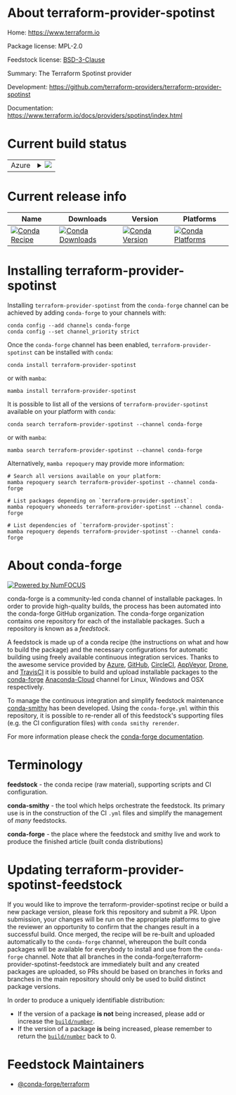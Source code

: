About terraform-provider-spotinst
=================================

Home: https://www.terraform.io

Package license: MPL-2.0

Feedstock license: [BSD-3-Clause](https://github.com/conda-forge/terraform-provider-spotinst-feedstock/blob/main/LICENSE.txt)

Summary: The Terraform Spotinst provider

Development: https://github.com/terraform-providers/terraform-provider-spotinst

Documentation: https://www.terraform.io/docs/providers/spotinst/index.html

Current build status
====================


<table>
    
  <tr>
    <td>Azure</td>
    <td>
      <details>
        <summary>
          <a href="https://dev.azure.com/conda-forge/feedstock-builds/_build/latest?definitionId=2054&branchName=main">
            <img src="https://dev.azure.com/conda-forge/feedstock-builds/_apis/build/status/terraform-provider-spotinst-feedstock?branchName=main">
          </a>
        </summary>
        <table>
          <thead><tr><th>Variant</th><th>Status</th></tr></thead>
          <tbody><tr>
              <td>linux_64</td>
              <td>
                <a href="https://dev.azure.com/conda-forge/feedstock-builds/_build/latest?definitionId=2054&branchName=main">
                  <img src="https://dev.azure.com/conda-forge/feedstock-builds/_apis/build/status/terraform-provider-spotinst-feedstock?branchName=main&jobName=linux&configuration=linux_64_" alt="variant">
                </a>
              </td>
            </tr><tr>
              <td>osx_64</td>
              <td>
                <a href="https://dev.azure.com/conda-forge/feedstock-builds/_build/latest?definitionId=2054&branchName=main">
                  <img src="https://dev.azure.com/conda-forge/feedstock-builds/_apis/build/status/terraform-provider-spotinst-feedstock?branchName=main&jobName=osx&configuration=osx_64_" alt="variant">
                </a>
              </td>
            </tr><tr>
              <td>win_64</td>
              <td>
                <a href="https://dev.azure.com/conda-forge/feedstock-builds/_build/latest?definitionId=2054&branchName=main">
                  <img src="https://dev.azure.com/conda-forge/feedstock-builds/_apis/build/status/terraform-provider-spotinst-feedstock?branchName=main&jobName=win&configuration=win_64_" alt="variant">
                </a>
              </td>
            </tr>
          </tbody>
        </table>
      </details>
    </td>
  </tr>
</table>

Current release info
====================

| Name | Downloads | Version | Platforms |
| --- | --- | --- | --- |
| [![Conda Recipe](https://img.shields.io/badge/recipe-terraform--provider--spotinst-green.svg)](https://anaconda.org/conda-forge/terraform-provider-spotinst) | [![Conda Downloads](https://img.shields.io/conda/dn/conda-forge/terraform-provider-spotinst.svg)](https://anaconda.org/conda-forge/terraform-provider-spotinst) | [![Conda Version](https://img.shields.io/conda/vn/conda-forge/terraform-provider-spotinst.svg)](https://anaconda.org/conda-forge/terraform-provider-spotinst) | [![Conda Platforms](https://img.shields.io/conda/pn/conda-forge/terraform-provider-spotinst.svg)](https://anaconda.org/conda-forge/terraform-provider-spotinst) |

Installing terraform-provider-spotinst
======================================

Installing `terraform-provider-spotinst` from the `conda-forge` channel can be achieved by adding `conda-forge` to your channels with:

```
conda config --add channels conda-forge
conda config --set channel_priority strict
```

Once the `conda-forge` channel has been enabled, `terraform-provider-spotinst` can be installed with `conda`:

```
conda install terraform-provider-spotinst
```

or with `mamba`:

```
mamba install terraform-provider-spotinst
```

It is possible to list all of the versions of `terraform-provider-spotinst` available on your platform with `conda`:

```
conda search terraform-provider-spotinst --channel conda-forge
```

or with `mamba`:

```
mamba search terraform-provider-spotinst --channel conda-forge
```

Alternatively, `mamba repoquery` may provide more information:

```
# Search all versions available on your platform:
mamba repoquery search terraform-provider-spotinst --channel conda-forge

# List packages depending on `terraform-provider-spotinst`:
mamba repoquery whoneeds terraform-provider-spotinst --channel conda-forge

# List dependencies of `terraform-provider-spotinst`:
mamba repoquery depends terraform-provider-spotinst --channel conda-forge
```


About conda-forge
=================

[![Powered by
NumFOCUS](https://img.shields.io/badge/powered%20by-NumFOCUS-orange.svg?style=flat&colorA=E1523D&colorB=007D8A)](https://numfocus.org)

conda-forge is a community-led conda channel of installable packages.
In order to provide high-quality builds, the process has been automated into the
conda-forge GitHub organization. The conda-forge organization contains one repository
for each of the installable packages. Such a repository is known as a *feedstock*.

A feedstock is made up of a conda recipe (the instructions on what and how to build
the package) and the necessary configurations for automatic building using freely
available continuous integration services. Thanks to the awesome service provided by
[Azure](https://azure.microsoft.com/en-us/services/devops/), [GitHub](https://github.com/),
[CircleCI](https://circleci.com/), [AppVeyor](https://www.appveyor.com/),
[Drone](https://cloud.drone.io/welcome), and [TravisCI](https://travis-ci.com/)
it is possible to build and upload installable packages to the
[conda-forge](https://anaconda.org/conda-forge) [Anaconda-Cloud](https://anaconda.org/)
channel for Linux, Windows and OSX respectively.

To manage the continuous integration and simplify feedstock maintenance
[conda-smithy](https://github.com/conda-forge/conda-smithy) has been developed.
Using the ``conda-forge.yml`` within this repository, it is possible to re-render all of
this feedstock's supporting files (e.g. the CI configuration files) with ``conda smithy rerender``.

For more information please check the [conda-forge documentation](https://conda-forge.org/docs/).

Terminology
===========

**feedstock** - the conda recipe (raw material), supporting scripts and CI configuration.

**conda-smithy** - the tool which helps orchestrate the feedstock.
                   Its primary use is in the construction of the CI ``.yml`` files
                   and simplify the management of *many* feedstocks.

**conda-forge** - the place where the feedstock and smithy live and work to
                  produce the finished article (built conda distributions)


Updating terraform-provider-spotinst-feedstock
==============================================

If you would like to improve the terraform-provider-spotinst recipe or build a new
package version, please fork this repository and submit a PR. Upon submission,
your changes will be run on the appropriate platforms to give the reviewer an
opportunity to confirm that the changes result in a successful build. Once
merged, the recipe will be re-built and uploaded automatically to the
`conda-forge` channel, whereupon the built conda packages will be available for
everybody to install and use from the `conda-forge` channel.
Note that all branches in the conda-forge/terraform-provider-spotinst-feedstock are
immediately built and any created packages are uploaded, so PRs should be based
on branches in forks and branches in the main repository should only be used to
build distinct package versions.

In order to produce a uniquely identifiable distribution:
 * If the version of a package **is not** being increased, please add or increase
   the [``build/number``](https://docs.conda.io/projects/conda-build/en/latest/resources/define-metadata.html#build-number-and-string).
 * If the version of a package **is** being increased, please remember to return
   the [``build/number``](https://docs.conda.io/projects/conda-build/en/latest/resources/define-metadata.html#build-number-and-string)
   back to 0.

Feedstock Maintainers
=====================

* [@conda-forge/terraform](https://github.com/conda-forge/terraform/)

